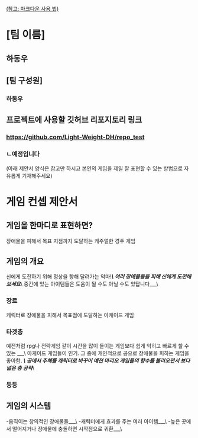 [(참고: 마크다운 사용 법)](https://gist.github.com/ihoneymon/652be052a0727ad59601)

# [팀 이름]
## 하동우  

## [팀 구성원]
### 하동우 
## 프로젝트에 사용할 깃허브 리포지토리 링크
### https://github.com/Light-Weight-DH/repo_test
### ㄴ예정입니다  

(아래 제안서 양식은 참고만 하시고 본인의 게임을 제일 잘 표현할 수 있는 방법으로 자유롭게 기재해주세요)
# 게임 컨셉 제안서
## 게임을 한마디로 표현하면?
장애물을 피해서 목표 지점까지 도달하는 케주얼한 경주 게임
## 게임의 개요
신에게 도전하기 위해 정상을 향해 달려가는 악마!___\\
여러 장애물들을 피해 신에게 도전해보세요___\\
중간에 있는 아이템들은 도움이 될 수도 아닐 수도 있답니다___\\

### 장르
케릭터로 장애물을 피해서 목표점에 도달하는  아케이드 게임
### 타겟층
예전처럼 rpg나 전략게임 같이 시간을 많이 들이는 게임보다 쉽게 익히고 빠르게 할 수 있는 ___\\
아케이드 게임들이 인기. 그 중에 개인적으로 공으로 장애물을 피하는 게임을 좋아함. ___\\
공에서 주체를 캐릭터로 바꾸어 예전 마리오 게임들의 향수를 불러오면서 보다 넓은 층 공략___\\  
### 등등
## 게임의 시스템
-움직이는 창의적인 장애물들___\\
-캐릭터에게 효과를 주는 여러 아이템___\\
-높은 곳에서 떨어지거나 장애물에 충돌하면 시작점으로 귀환___\\

#

